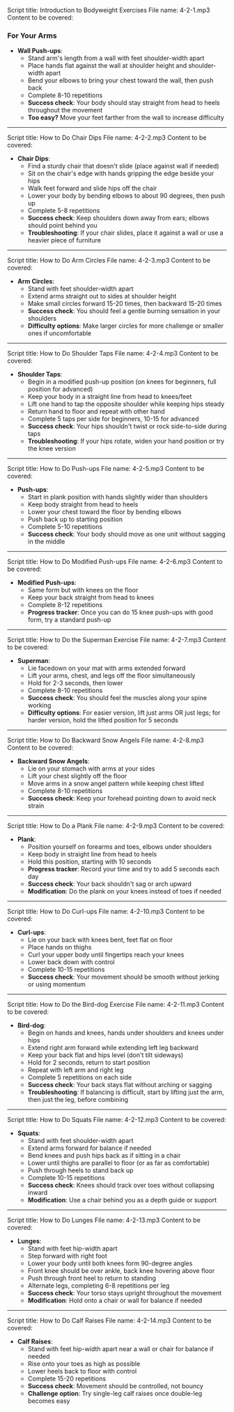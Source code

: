 Script title: Introduction to Bodyweight Exercises
File name: 4-2-1.mp3
Content to be covered:
### For Your Arms
- **Wall Push-ups**: 
  - Stand arm's length from a wall with feet shoulder-width apart
  - Place hands flat against the wall at shoulder height and shoulder-width apart
  - Bend your elbows to bring your chest toward the wall, then push back
  - Complete 8-10 repetitions
  - **Success check**: Your body should stay straight from head to heels throughout the movement
  - **Too easy?** Move your feet farther from the wall to increase difficulty

---

Script title: How to Do Chair Dips
File name: 4-2-2.mp3
Content to be covered:
- **Chair Dips**: 
  - Find a sturdy chair that doesn't slide (place against wall if needed)
  - Sit on the chair's edge with hands gripping the edge beside your hips
  - Walk feet forward and slide hips off the chair
  - Lower your body by bending elbows to about 90 degrees, then push up
  - Complete 5-8 repetitions
  - **Success check**: Keep shoulders down away from ears; elbows should point behind you
  - **Troubleshooting**: If your chair slides, place it against a wall or use a heavier piece of furniture

---

Script title: How to Do Arm Circles
File name: 4-2-3.mp3
Content to be covered:
- **Arm Circles**: 
  - Stand with feet shoulder-width apart
  - Extend arms straight out to sides at shoulder height
  - Make small circles forward 15-20 times, then backward 15-20 times
  - **Success check**: You should feel a gentle burning sensation in your shoulders
  - **Difficulty options**: Make larger circles for more challenge or smaller ones if uncomfortable

---

Script title: How to Do Shoulder Taps
File name: 4-2-4.mp3
Content to be covered:
- **Shoulder Taps**: 
  - Begin in a modified push-up position (on knees for beginners, full position for advanced)
  - Keep your body in a straight line from head to knees/feet
  - Lift one hand to tap the opposite shoulder while keeping hips steady
  - Return hand to floor and repeat with other hand
  - Complete 5 taps per side for beginners, 10-15 for advanced
  - **Success check**: Your hips shouldn't twist or rock side-to-side during taps
  - **Troubleshooting**: If your hips rotate, widen your hand position or try the knee version

---

Script title: How to Do Push-ups
File name: 4-2-5.mp3
Content to be covered:
- **Push-ups**: 
  - Start in plank position with hands slightly wider than shoulders
  - Keep body straight from head to heels
  - Lower your chest toward the floor by bending elbows
  - Push back up to starting position
  - Complete 5-10 repetitions
  - **Success check**: Your body should move as one unit without sagging in the middle

---

Script title: How to Do Modified Push-ups
File name: 4-2-6.mp3
Content to be covered:
- **Modified Push-ups**: 
  - Same form but with knees on the floor
  - Keep your back straight from head to knees
  - Complete 8-12 repetitions
  - **Progress tracker**: Once you can do 15 knee push-ups with good form, try a standard push-up

---

Script title: How to Do the Superman Exercise
File name: 4-2-7.mp3
Content to be covered:
- **Superman**: 
  - Lie facedown on your mat with arms extended forward
  - Lift your arms, chest, and legs off the floor simultaneously
  - Hold for 2-3 seconds, then lower
  - Complete 8-10 repetitions
  - **Success check**: You should feel the muscles along your spine working
  - **Difficulty options**: For easier version, lift just arms OR just legs; for harder version, hold the lifted position for 5 seconds

---

Script title: How to Do Backward Snow Angels
File name: 4-2-8.mp3
Content to be covered:
- **Backward Snow Angels**: 
  - Lie on your stomach with arms at your sides
  - Lift your chest slightly off the floor
  - Move arms in a snow angel pattern while keeping chest lifted
  - Complete 8-10 repetitions
  - **Success check**: Keep your forehead pointing down to avoid neck strain

---

Script title: How to Do a Plank
File name: 4-2-9.mp3
Content to be covered:
- **Plank**: 
  - Position yourself on forearms and toes, elbows under shoulders
  - Keep body in straight line from head to heels
  - Hold this position, starting with 10 seconds
  - **Progress tracker**: Record your time and try to add 5 seconds each day
  - **Success check**: Your back shouldn't sag or arch upward
  - **Modification**: Do the plank on your knees instead of toes if needed

---

Script title: How to Do Curl-ups
File name: 4-2-10.mp3
Content to be covered:
- **Curl-ups**: 
  - Lie on your back with knees bent, feet flat on floor
  - Place hands on thighs
  - Curl your upper body until fingertips reach your knees
  - Lower back down with control
  - Complete 10-15 repetitions
  - **Success check**: Your movement should be smooth without jerking or using momentum

---

Script title: How to Do the Bird-dog Exercise
File name: 4-2-11.mp3
Content to be covered:
- **Bird-dog**: 
  - Begin on hands and knees, hands under shoulders and knees under hips
  - Extend right arm forward while extending left leg backward
  - Keep your back flat and hips level (don't tilt sideways)
  - Hold for 2 seconds, return to start position
  - Repeat with left arm and right leg
  - Complete 5 repetitions on each side
  - **Success check**: Your back stays flat without arching or sagging
  - **Troubleshooting**: If balancing is difficult, start by lifting just the arm, then just the leg, before combining

---

Script title: How to Do Squats
File name: 4-2-12.mp3
Content to be covered:
- **Squats**: 
  - Stand with feet shoulder-width apart
  - Extend arms forward for balance if needed
  - Bend knees and push hips back as if sitting in a chair
  - Lower until thighs are parallel to floor (or as far as comfortable)
  - Push through heels to stand back up
  - Complete 10-15 repetitions
  - **Success check**: Knees should track over toes without collapsing inward
  - **Modification**: Use a chair behind you as a depth guide or support

---

Script title: How to Do Lunges
File name: 4-2-13.mp3
Content to be covered:
- **Lunges**: 
  - Stand with feet hip-width apart
  - Step forward with right foot
  - Lower your body until both knees form 90-degree angles
  - Front knee should be over ankle, back knee hovering above floor
  - Push through front heel to return to standing
  - Alternate legs, completing 6-8 repetitions per leg
  - **Success check**: Your torso stays upright throughout the movement
  - **Modification**: Hold onto a chair or wall for balance if needed

---

Script title: How to Do Calf Raises
File name: 4-2-14.mp3
Content to be covered:
- **Calf Raises**: 
  - Stand with feet hip-width apart near a wall or chair for balance if needed
  - Rise onto your toes as high as possible
  - Lower heels back to floor with control
  - Complete 15-20 repetitions
  - **Success check**: Movement should be controlled, not bouncy
  - **Challenge option**: Try single-leg calf raises once double-leg becomes easy